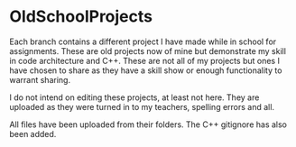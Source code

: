 # OldSchoolProjects
Each branch contains a different project I have made while in school for assignments. These are old projects now of mine but demonstrate my skill in code architecture and C++. These are not all of my projects but ones I have chosen to share as they have a skill show or enough functionality to warrant sharing.

I do not intend on editing these projects, at least not here. They are uploaded as they were turned in to my teachers, spelling errors and all. 

All files have been uploaded from their folders. The C++ gitignore has also been added. 
